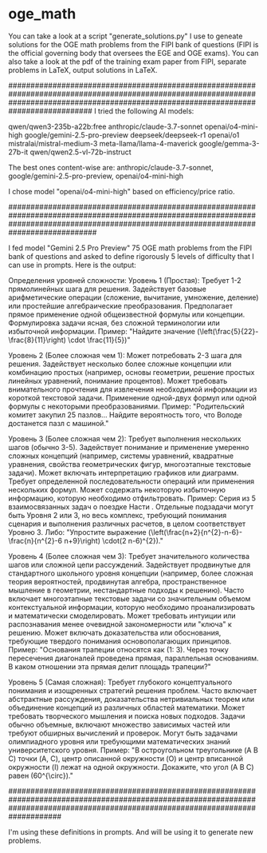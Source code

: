 # oge_math

You can take a look at a script "generate_solutions.py" I use to geneate solutions for the OGE math problems from the FIPI bank of questions (FIPI is the official governing body that oversees the EGE and OGE exams).
You can also take a look at the pdf of the training exam paper from FIPI, separate problems in LaTeX, output solutions in LaTeX.

###########################################################################################################################################################################################
I tried the following AI models:

qwen/qwen3-235b-a22b:free
anthropic/claude-3.7-sonnet
openai/o4-mini-high
google/gemini-2.5-pro-preview
deepseek/deepseek-r1
openai/o1
mistralai/mistral-medium-3
meta-llama/llama-4-maverick
google/gemma-3-27b-it
qwen/qwen2.5-vl-72b-instruct

The best ones content-wise are: anthropic/claude-3.7-sonnet, google/gemini-2.5-pro-preview, openai/o4-mini-high

I chose model "openai/o4-mini-high" based on efficiency/price ratio.

############################################################################################################################################################################################

I fed model "Gemini 2.5 Pro Preview" 75 OGE math problems from the FIPI bank of questions and asked to define rigorously 5 levels of difficulty that I can use in prompts. Here is the output:

Определения уровней сложности:
Уровень 1 (Простая):
Требует 1-2 прямолинейных шага для решения.
Задействует базовые арифметические операции (сложение, вычитание, умножение, деление) или простейшие алгебраические преобразования.
Предполагает прямое применение одной общеизвестной формулы или концепции.
Формулировка задачи ясная, без сложной терминологии или избыточной информации.
Пример: "Найдите значение (\\left(\\frac{5}{22}-\\frac{8}{11}\\right) \\cdot \\frac{11}{5})"

Уровень 2 (Более сложная чем 1):
Может потребовать 2-3 шага для решения.
Задействует несколько более сложные концепции или комбинацию простых (например, основы геометрии, решение простых линейных уравнений, понимание процентов).
Может требовать внимательного прочтения для извлечения необходимой информации из короткой текстовой задачи.
Применение одной-двух формул или одной формулы с некоторыми преобразованиями.
Пример: "Родительский комитет закупил 25 пазлов... Найдите вероятность того, что Володе достанется пазл с машиной."

Уровень 3 (Более сложная чем 2):
Требует выполнения нескольких шагов (обычно 3-5).
Задействует понимание и применение умеренно сложных концепций (например, системы уравнений, квадратные уравнения, свойства геометрических фигур, многоэтапные текстовые задачи).
Может включать интерпретацию графиков или диаграмм.
Требует определенной последовательности операций или применения нескольких формул.
Может содержать некоторую избыточную информацию, которую необходимо отфильтровать.
Пример: Серия из 5 взаимосвязанных задач о поездке Насти . Отдельные подзадачи могут быть Уровня 2 или 3, но весь комплекс, требующий понимания сценария и выполнения различных расчетов, в целом соответствует Уровню 3. Либо: "Упростите выражение (\\left(\\frac{n+2}{n^{2}-n-6}-\\frac{n}{n^{2}-6 n+9}\\right) \\cdot(2 n-6)^{2})."

Уровень 4 (Более сложная чем 3):
Требует значительного количества шагов или сложной цепи рассуждений.
Задействует продвинутые для стандартного школьного уровня концепции (например, более сложная теория вероятностей, продвинутая алгебра, пространственное мышление в геометрии, нестандартные подходы к решению).
Часто включает многоэтапные текстовые задачи со значительным объемом контекстуальной информации, которую необходимо проанализировать и математически смоделировать.
Может требовать интуиции или распознавания менее очевидной закономерности или "ключа" к решению.
Может включать доказательства или обоснования, требующие твердого понимания основополагающих принципов.
Пример: "Основания трапеции относятся как (1: 3). Через точку пересечения диагоналей проведена прямая, параллельная основаниям. В каком отношении эта прямая делит площадь трапеции?"

Уровень 5 (Самая сложная):
Требует глубокого концептуального понимания и изощренных стратегий решения проблем.
Часто включает абстрактные рассуждения, доказательства нетривиальных теорем или объединение концепций из различных областей математики.
Может требовать творческого мышления и поиска новых подходов.
Задачи обычно объемные, включают множество зависимых частей или требуют обширных вычислений и проверок.
Могут быть задачами олимпиадного уровня или требующими математических знаний университетского уровня.
Пример: "В остроугольном треугольнике (A B C) точки (A, C), центр описанной окружности (O) и центр вписанной окружности (I) лежат на одной окружности. Докажите, что угол (A B C) равен (60^{\\circ})."

####################################################################################################################################################################################

I'm using these definitions in prompts. And will be using it to generate new problems.
